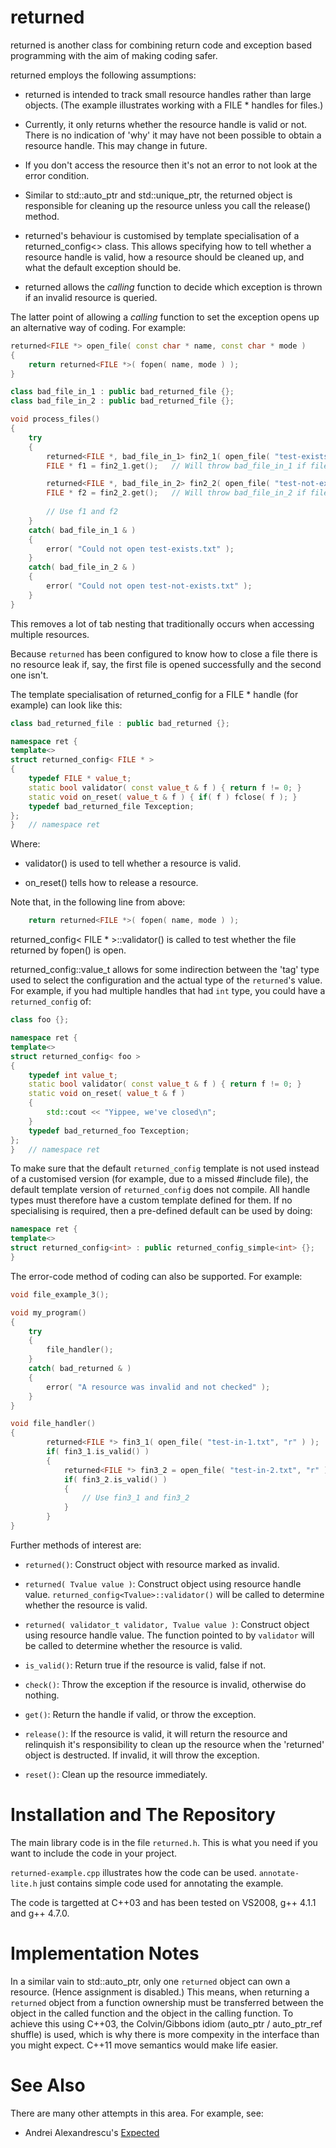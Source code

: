 returned
========

returned is another class for combining return code and exception based
programming with the aim of making coding safer.

returned employs the following assumptions:

- returned is intended to track small resource handles rather than large objects.
  (The example illustrates working with a FILE * handles for files.)

- Currently, it only returns whether the resource handle is valid or not.
  There is no indication of 'why' it may have not been possible to obtain
  a resource handle.  This may change in future.
  
- If you don't access the resource then it's not an error to not look 
  at the error condition.

- Similar to std::auto_ptr and std::unique_ptr, the returned object is
  responsible for cleaning up the resource unless you call the release()
  method.

- returned's behaviour is customised by template specialisation of
  a returned_config<> class.  This allows specifying how to tell whether a 
  resource handle is valid, how a resource should be cleaned up, and what the
  default exception should be.

- returned allows the _calling_ function to decide which exception is thrown
  if an invalid resource is queried.

The latter point of allowing a _calling_ function to set the exception opens up
an alternative way of coding.  For example:

```cpp
returned<FILE *> open_file( const char * name, const char * mode )
{
    return returned<FILE *>( fopen( name, mode ) );
}

class bad_file_in_1 : public bad_returned_file {};
class bad_file_in_2 : public bad_returned_file {};

void process_files()
{
    try
    {
        returned<FILE *, bad_file_in_1> fin2_1( open_file( "test-exists.txt", "r" ) );
        FILE * f1 = fin2_1.get();	// Will throw bad_file_in_1 if file not opened

        returned<FILE *, bad_file_in_2> fin2_2( open_file( "test-not-exists.txt", "r" ) );
        FILE * f2 = fin2_2.get();	// Will throw bad_file_in_2 if file not opened
        
        // Use f1 and f2
    }
    catch( bad_file_in_1 & )
    {
        error( "Could not open test-exists.txt" );
    }
    catch( bad_file_in_2 & )
    {
        error( "Could not open test-not-exists.txt" );
    }
}
```

This removes a lot of tab nesting that traditionally occurs when accessing
multiple resources.

Because `returned` has been configured to know how to close a file there is no
resource leak if, say, the first file is opened successfully and the second one
isn't.

The template specialisation of returned_config for a FILE * handle 
(for example) can look like this:

```cpp
class bad_returned_file : public bad_returned {};

namespace ret {
template<>
struct returned_config< FILE * >
{
    typedef FILE * value_t;
    static bool validator( const value_t & f ) { return f != 0; }
    static void on_reset( value_t & f ) { if( f ) fclose( f ); }
    typedef bad_returned_file Texception;
};
}	// namespace ret
```

Where:

- validator() is used to tell whether a resource is valid.

- on_reset() tells how to release a resource.

Note that, in the following line from above:

```cpp
    return returned<FILE *>( fopen( name, mode ) );
```

returned_config< FILE * >::validator() is called to test whether the
file returned by fopen() is open.

returned_config<T>::value_t allows for some indirection between the
'tag' type used to select the configuration and the actual type
of the `returned`'s value.  For example, if you had multiple handles
that had `int` type, you could have a `returned_config` of:

```cpp
class foo {};

namespace ret {
template<>
struct returned_config< foo >
{
    typedef int value_t;
    static bool validator( const value_t & f ) { return f != 0; }
    static void on_reset( value_t & f )
    {
        std::cout << "Yippee, we've closed\n";
    }
    typedef bad_returned_foo Texception;
};
}	// namespace ret
```

To make sure that the default `returned_config` template is not used
instead of a customised version (for example, due to a missed #include
file), the default template version of `returned_config` does not compile.
All handle types must therefore have a custom template defined for them.  If no
specialising is required, then a pre-defined default can be used by doing:

```cpp
namespace ret {
template<>
struct returned_config<int> : public returned_config_simple<int> {};
}
```

The error-code method of coding can also be supported.  For example:

```cpp
void file_example_3();

void my_program()
{
    try
    {
        file_handler();
    }
    catch( bad_returned & )
    {
        error( "A resource was invalid and not checked" );
    }
}

void file_handler()
{
        returned<FILE *> fin3_1( open_file( "test-in-1.txt", "r" ) );
        if( fin3_1.is_valid() )
        {
            returned<FILE *> fin3_2 = open_file( "test-in-2.txt", "r" );
            if( fin3_2.is_valid() )
            {
                // Use fin3_1 and fin3_2
            }
        }
}
```

Further methods of interest are:

- `returned()`: Construct object with resource marked as invalid.

- `returned( Tvalue value )`: Construct object using resource handle
  value.  `returned_config<Tvalue>::validator()` will be called to
  determine whether the resource is valid.

- `returned( validator_t validator, Tvalue value )`: Construct object
  using resource handle value.  The function pointed to by `validator`
  will be called to determine whether the resource is valid.

- `is_valid()`: Return true if the resource is valid, false if not.

- `check()`: Throw the exception if the resource is invalid, otherwise
  do nothing.

- `get()`: Return the handle if valid, or throw the exception.

- `release()`: If the resource is valid, it will return the resource
  and relinquish it's responsibility to clean up the resource when the
  'returned' object is destructed.  If invalid, it will throw the 
  exception.

- `reset()`: Clean up the resource immediately.

Installation and The Repository
===============================

The main library code is in the file `returned.h`.  This is what you 
need if you want to include the code in your project.

`returned-example.cpp` illustrates how the code can be used.
`annotate-lite.h` just contains simple code used for annotating the
example.

The code is targetted at C++03 and has been tested on VS2008, g++ 4.1.1
and g++ 4.7.0.

Implementation Notes
====================

In a similar vain to std::auto_ptr, only one `returned` object can own a
resource. (Hence assignment is disabled.)  This means, when returning
a `returned` object from a function ownership must be transferred between
the object in the called function and the object in the calling function.
To achieve this using C++03, the Colvin/Gibbons idiom (auto_ptr / auto_ptr_ref shuffle)
is used, which is why there is more compexity in the interface than you might
expect.  C++11 move semantics would make life easier.

See Also
========

There are many other attempts in this area.  For example, see:

- Andrei Alexandrescu's [Expected<T>](http://www.hyc.io/boost/expected-proposal.pdf "Expected<T>")
